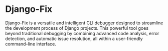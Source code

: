 # Django-Fix
Django-Fix is a versatile and intelligent CLI debugger designed to streamline the development process of Django projects. This powerful tool goes beyond traditional debugging by combining advanced code analysis, error detection, and automatic issue resolution, all within a user-friendly command-line interface.
